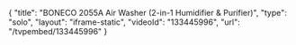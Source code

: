 {
    "title": "BONECO 2055A Air Washer (2-in-1 Humidifier & Purifier)",
    "type": "solo",
    "layout": "iframe-static",
    "videoId": "133445996",
    "url": "\/tvpembed\/133445996"
}